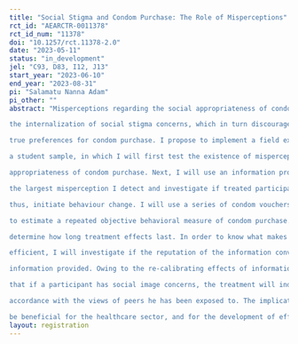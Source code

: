 ```yaml
---
title: "Social Stigma and Condom Purchase: The Role of Misperceptions"
rct_id: "AEARCTR-0011378"
rct_id_num: "11378"
doi: "10.1257/rct.11378-2.0"
date: "2023-05-11"
status: "in_development"
jel: "C93, D83, I12, J13"
start_year: "2023-06-10"
end_year: "2023-08-31"
pi: "Salamatu Nanna Adam"
pi_other: ""
abstract: "Misperceptions regarding the social appropriateness of condom purchase can potentially lead to
the internalization of social stigma concerns, which in turn discourage people from acting on their
true preferences for condom purchase. I propose to implement a field experiment in Ghana on
a student sample, in which I will first test the existence of misperceptions regarding the social
appropriateness of condom purchase. Next, I will use an information provision treatment to correct
the largest misperception I detect and investigate if treated participants update their beliefs, and
thus, initiate behaviour change. I will use a series of condom vouchers distributed to participants
to estimate a repeated objective behavioral measure of condom purchase. This will also allow me to
determine how long treatment effects last. In order to know what makes information provision more
efficient, I will investigate if the reputation of the information conveyor magnifies the efficiency of
information provided. Owing to the re-calibrating effects of informational treatments, I anticipate
that if a participant has social image concerns, the treatment will induce this participant to act in
accordance with the views of peers he has been exposed to. The implications of my findings may
be beneficial for the healthcare sector, and for the development of effective policies."
layout: registration
---
```


